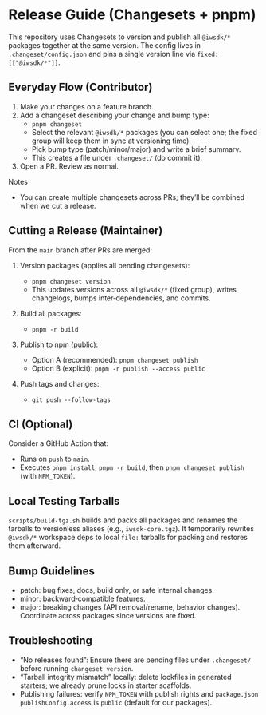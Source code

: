 # Release Guide (Changesets + pnpm)

This repository uses Changesets to version and publish all `@iwsdk/*` packages together at the same version. The config lives in `.changeset/config.json` and pins a single version line via `fixed: [["@iwsdk/*"]]`.

## Everyday Flow (Contributor)

1. Make your changes on a feature branch.
2. Add a changeset describing your change and bump type:
   - `pnpm changeset`
   - Select the relevant `@iwsdk/*` packages (you can select one; the fixed group will keep them in sync at versioning time).
   - Pick bump type (patch/minor/major) and write a brief summary.
   - This creates a file under `.changeset/` (do commit it).
3. Open a PR. Review as normal.

Notes

- You can create multiple changesets across PRs; they’ll be combined when we cut a release.

## Cutting a Release (Maintainer)

From the `main` branch after PRs are merged:

1. Version packages (applies all pending changesets):
   - `pnpm changeset version`
   - This updates versions across all `@iwsdk/*` (fixed group), writes changelogs, bumps inter‑dependencies, and commits.

2. Build all packages:
   - `pnpm -r build`

3. Publish to npm (public):
   - Option A (recommended): `pnpm changeset publish`
   - Option B (explicit): `pnpm -r publish --access public`

4. Push tags and changes:
   - `git push --follow-tags`

## CI (Optional)

Consider a GitHub Action that:

- Runs on `push` to `main`.
- Executes `pnpm install`, `pnpm -r build`, then `pnpm changeset publish` (with `NPM_TOKEN`).

## Local Testing Tarballs

`scripts/build-tgz.sh` builds and packs all packages and renames the tarballs to versionless aliases (e.g., `iwsdk-core.tgz`). It temporarily rewrites `@iwsdk/*` workspace deps to local `file:` tarballs for packing and restores them afterward.

## Bump Guidelines

- patch: bug fixes, docs, build only, or safe internal changes.
- minor: backward‑compatible features.
- major: breaking changes (API removal/rename, behavior changes). Coordinate across packages since versions are fixed.

## Troubleshooting

- “No releases found”: Ensure there are pending files under `.changeset/` before running `changeset version`.
- “Tarball integrity mismatch” locally: delete lockfiles in generated starters; we already prune locks in starter scaffolds.
- Publishing failures: verify `NPM_TOKEN` with publish rights and `package.json` `publishConfig.access` is `public` (default for our packages).
